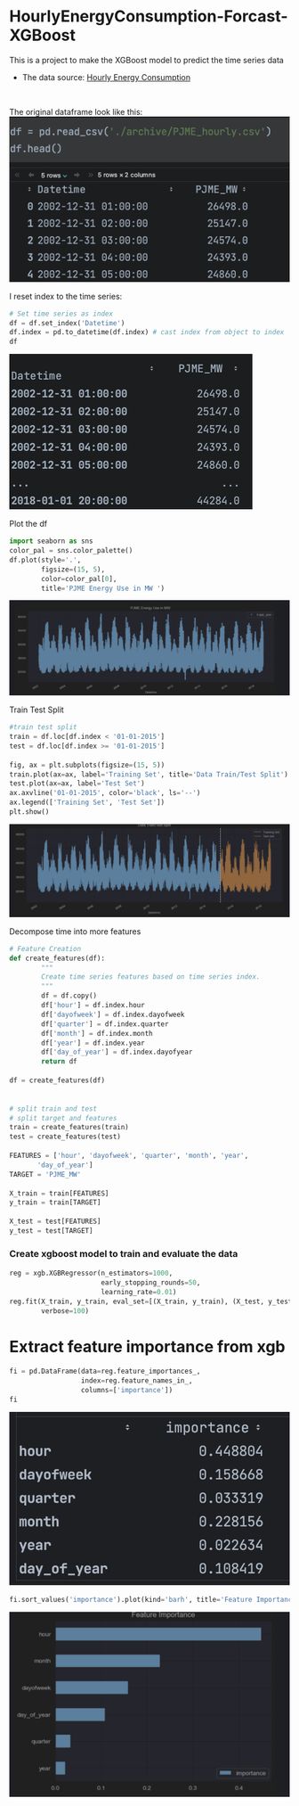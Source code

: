 # HourlyEnergyConsumption-Forcast-XGBoost

This is a project to make the XGBoost model to predict the time series data<br/>

* The data source: [Hourly Energy Consumption](https://www.kaggle.com/datasets/robikscube/hourly-energy-consumption)

<br/>

The original dataframe look like this: <br/>
![screen-shot](screen-shot.png)<br/>

I reset index to the time series:
```py
# Set time series as index
df = df.set_index('Datetime')
df.index = pd.to_datetime(df.index) # cast index from object to index
df
```
![datetime](date-time.png) <br/>

Plot the df
```py
import seaborn as sns
color_pal = sns.color_palette()
df.plot(style='.',
        figsize=(15, 5),
        color=color_pal[0],
        title='PJME Energy Use in MW ')
```
![screenshot](screen-shot2.png)

Train Test Split
```py
#train test split
train = df.loc[df.index < '01-01-2015']
test = df.loc[df.index >= '01-01-2015']

fig, ax = plt.subplots(figsize=(15, 5))
train.plot(ax=ax, label='Training Set', title='Data Train/Test Split')
test.plot(ax=ax, label='Test Set')
ax.axvline('01-01-2015', color='black', ls='--')
ax.legend(['Training Set', 'Test Set'])
plt.show()
```
![screen-shot3](screen-shot3.png)

Decompose time into more features
```py
# Feature Creation
def create_features(df):
        """
        Create time series features based on time series index.
        """
        df = df.copy()
        df['hour'] = df.index.hour
        df['dayofweek'] = df.index.dayofweek
        df['quarter'] = df.index.quarter
        df['month'] = df.index.month
        df['year'] = df.index.year
        df['day_of_year'] = df.index.dayofyear
        return df
        
df = create_features(df)


# split train and test 
# split target and features
train = create_features(train)
test = create_features(test)

FEATURES = ['hour', 'dayofweek', 'quarter', 'month', 'year',
       'day_of_year']
TARGET = 'PJME_MW'

X_train = train[FEATURES]
y_train = train[TARGET]

X_test = test[FEATURES]
y_test = test[TARGET]
```

### Create xgboost model to train and evaluate the data
```py
reg = xgb.XGBRegressor(n_estimators=1000,
                       early_stopping_rounds=50,
                       learning_rate=0.01)
reg.fit(X_train, y_train, eval_set=[(X_train, y_train), (X_test, y_test)],
        verbose=100)
```

# Extract feature importance from xgb
```py
fi = pd.DataFrame(data=reg.feature_importances_,
                  index=reg.feature_names_in_,
                  columns=['importance'])
fi
```
![screen-shot4.png](screen-shot4.png)
```py
fi.sort_values('importance').plot(kind='barh', title='Feature Importance')
```
![screen-shot5.png](screen-shot5.png)
